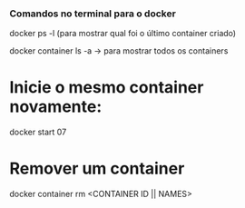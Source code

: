 ### Comandos no terminal para o docker 

docker ps -l (para mostrar qual foi o último container criado)

docker container ls -a -> para mostrar todos os containers

# Inicie o mesmo container novamente: 
docker start 07 

# Remover um container 

docker container rm <CONTAINER ID || NAMES>